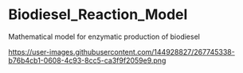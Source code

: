# Biodiesel_Reaction_Model
Mathematical model for enzymatic production of biodiesel

https://user-images.githubusercontent.com/144928827/267745338-b76b4cb1-0608-4c93-8cc5-ca3f9f2059e9.png
